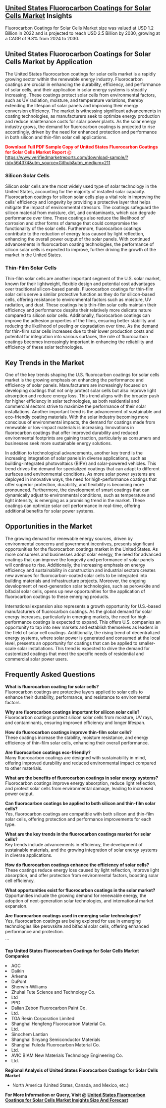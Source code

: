 <h2><a href="https://www.verifiedmarketreports.com/download-sample/?rid=564374&amp;utm_source=Github&amp;utm_medium=211" target="_blank">United States Fluorocarbon Coatings for Solar Cells Market</a> Insights</h2><p>Fluorocarbon Coatings for Solar Cells Market size was valued at USD 1.2 Billion in 2022 and is projected to reach USD 2.5 Billion by 2030, growing at a CAGR of 9.8% from 2024 to 2030.</p><p><h2>United States Fluorocarbon Coatings for Solar Cells Market by Application</h2><p>The United States fluorocarbon coatings for solar cells market is a rapidly growing sector within the renewable energy industry. Fluorocarbon coatings are crucial in enhancing the durability, efficiency, and performance of solar cells, and their application in solar energy systems is steadily increasing. These coatings protect solar cells from environmental factors, such as UV radiation, moisture, and temperature variations, thereby extending the lifespan of solar panels and improving their energy conversion efficiency. The market is witnessing significant advancements in coating technologies, as manufacturers seek to optimize energy production and reduce maintenance costs for solar power plants. As the solar energy industry grows, the demand for fluorocarbon coatings is projected to rise accordingly, driven by the need for enhanced protection and performance in both silicon and thin-film solar cell applications. <p><span class=""><span style="color: #ff0000;"><strong>Download Full PDF Sample Copy of United States Fluorocarbon Coatings for Solar Cells Market Report</strong> @ </span><a href="https://www.verifiedmarketreports.com/download-sample/?rid=564374&amp;utm_source=Github&amp;utm_medium=211" target="_blank">https://www.verifiedmarketreports.com/download-sample/?rid=564374&amp;utm_source=Github&amp;utm_medium=211</a></span></p></p><h3>Silicon Solar Cells</h3><p>Silicon solar cells are the most widely used type of solar technology in the United States, accounting for the majority of installed solar capacity. Fluorocarbon coatings for silicon solar cells play a vital role in improving the cells' efficiency and longevity by providing a protective layer that helps mitigate the impact of environmental stressors. The coatings safeguard the silicon material from moisture, dirt, and contaminants, which can degrade performance over time. These coatings also reduce the likelihood of corrosion and other forms of damage that could compromise the functionality of the solar cells. Furthermore, fluorocarbon coatings contribute to the reduction of energy loss caused by light reflection, enhancing the overall power output of the solar panels. With continued advancements in fluorocarbon coating technologies, the performance of silicon solar cells is expected to improve, further driving the growth of the market in the United States.<h3>Thin-Film Solar Cells</h3><p>Thin-film solar cells are another important segment of the U.S. solar market, known for their lightweight, flexible design and potential cost advantages over traditional silicon-based panels. Fluorocarbon coatings for thin-film solar cells serve a similar protective function as they do for silicon-based cells, offering resistance to environmental factors such as moisture, UV radiation, and dust. These coatings help thin-film solar cells maintain their efficiency and performance despite their relatively more delicate nature compared to silicon solar cells. Additionally, fluorocarbon coatings can improve the adhesion properties of the films, ensuring better stability and reducing the likelihood of peeling or degradation over time. As the demand for thin-film solar cells increases due to their lower production costs and potential for integration into various surfaces, the role of fluorocarbon coatings becomes increasingly important in enhancing the reliability and efficiency of these solar technologies. <h2>Key Trends in the Market</h2><p>One of the key trends shaping the U.S. fluorocarbon coatings for solar cells market is the growing emphasis on enhancing the performance and efficiency of solar panels. Manufacturers are increasingly focused on developing coatings that not only protect solar cells but also improve light absorption and reduce energy loss. This trend aligns with the broader push for higher efficiency in solar technologies, as both residential and commercial sectors strive to maximize the performance of their solar installations. Another important trend is the advancement of sustainable and eco-friendly coating materials. With the solar industry becoming more conscious of environmental impacts, the demand for coatings made from renewable or low-impact materials is increasing. Innovations in fluorocarbon coatings that offer improved durability and reduced environmental footprints are gaining traction, particularly as consumers and businesses seek more sustainable energy solutions.<p>In addition to technological advancements, another key trend is the increasing integration of solar panels in diverse applications, such as building-integrated photovoltaics (BIPV) and solar-powered vehicles. This trend drives the demand for specialized coatings that can adapt to different surfaces and environmental conditions. As more solar power systems are deployed in innovative ways, the need for high-performance coatings that offer superior protection, durability, and flexibility is becoming more pronounced. Furthermore, the development of smart coatings that can dynamically adjust to environmental conditions, such as temperature and light intensity, is emerging as a promising trend in the market. These coatings can optimize solar cell performance in real-time, offering additional benefits for solar power systems.<h2>Opportunities in the Market</h2><p>The growing demand for renewable energy sources, driven by environmental concerns and government incentives, presents significant opportunities for the fluorocarbon coatings market in the United States. As more consumers and businesses adopt solar energy, the need for advanced coatings that can improve the longevity and performance of solar panels will continue to rise. Additionally, the increasing emphasis on energy efficiency and sustainability in construction and industrial sectors creates new avenues for fluorocarbon-coated solar cells to be integrated into building materials and infrastructure projects. Moreover, the ongoing development of next-generation solar technologies, such as perovskite and bifacial solar cells, opens up new opportunities for the application of fluorocarbon coatings to these emerging products.<p>International expansion also represents a growth opportunity for U.S.-based manufacturers of fluorocarbon coatings. As the global demand for solar energy increases, particularly in emerging markets, the need for high-performance coatings is expected to expand. This offers U.S. companies an opportunity to tap into new markets and establish themselves as leaders in the field of solar cell coatings. Additionally, the rising trend of decentralized energy systems, where solar power is generated and consumed at the local level, presents an opportunity for coatings that can be applied to smaller-scale solar installations. This trend is expected to drive the demand for customized coatings that meet the specific needs of residential and commercial solar power users.<h2>Frequently Asked Questions</h2><p><b>What is fluorocarbon coating for solar cells?</b><br>Fluorocarbon coatings are protective layers applied to solar cells to enhance their durability, performance, and resistance to environmental factors.</p><p><b>Why are fluorocarbon coatings important for silicon solar cells?</b><br>Fluorocarbon coatings protect silicon solar cells from moisture, UV rays, and contaminants, ensuring improved efficiency and longer lifespan.</p><p><b>How do fluorocarbon coatings improve thin-film solar cells?</b><br>These coatings increase the stability, moisture resistance, and energy efficiency of thin-film solar cells, enhancing their overall performance.</p><p><b>Are fluorocarbon coatings eco-friendly?</b><br>Many fluorocarbon coatings are designed with sustainability in mind, offering improved durability and reduced environmental impact compared to other materials.</p><p><b>What are the benefits of fluorocarbon coatings in solar energy systems?</b><br>Fluorocarbon coatings improve energy absorption, reduce light reflection, and protect solar cells from environmental damage, leading to increased power output.</p><p><b>Can fluorocarbon coatings be applied to both silicon and thin-film solar cells?</b><br>Yes, fluorocarbon coatings are compatible with both silicon and thin-film solar cells, offering protection and performance improvements for each type.</p><p><b>What are the key trends in the fluorocarbon coatings market for solar cells?</b><br>Key trends include advancements in efficiency, the development of sustainable materials, and the growing integration of solar energy systems in diverse applications.</p><p><b>How do fluorocarbon coatings enhance the efficiency of solar cells?</b><br>These coatings reduce energy loss caused by light reflection, improve light absorption, and offer protection from environmental factors, boosting solar cell efficiency.</p><p><b>What opportunities exist for fluorocarbon coatings in the solar market?</b><br>Opportunities include the growing demand for renewable energy, the adoption of next-generation solar technologies, and international market expansion.</p><p><b>Are fluorocarbon coatings used in emerging solar technologies?</b><br>Yes, fluorocarbon coatings are being explored for use in emerging technologies like perovskite and bifacial solar cells, offering enhanced performance and protection.</p>```</p><p><strong>Top United States Fluorocarbon Coatings for Solar Cells Market Companies</strong></p><div data-test-id=""><p><li>AGC</li><li> Daikin</li><li> Arkema</li><li> DuPont</li><li> Sherwin-Williams</li><li> Zhuhai Fute Science and Technology Co.</li><li>Ltd</li><li> PPG</li><li> Dalian Zebon Fluorocarbon Paint Co.</li><li> Ltd.</li><li> TOA Resin Corporation Limited</li><li> Shanghai Hengfeng Fluorocarbon Material Co.</li><li> Ltd.</li><li> Sinochem Lantian</li><li> Shanghai Sinyang Semiconductor Materials</li><li> Shanghai Fuleda Fluorocarbon Material Co.</li><li> Ltd.</li><li> AVIC BIAM New Materials Technology Engineering Co.</li><li>Ltd.</li></p><div><strong>Regional Analysis of&nbsp;United States Fluorocarbon Coatings for Solar Cells Market</strong></div><ul><li dir="ltr"><p dir="ltr">North America&nbsp;(United States, Canada, and Mexico, etc.)</p></li></ul><p><strong>For More Information or Query, Visit @&nbsp;</strong><strong><a href="https://www.verifiedmarketreports.com/product/fluorocarbon-coatings-for-solar-cells-market/?utm_source=Github&amp;utm_medium=211" target="_blank">United States Fluorocarbon Coatings for Solar Cells Market Insights Size And Forecast</a></strong></p></div>
